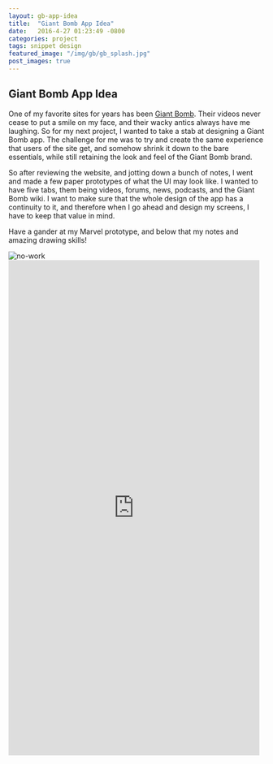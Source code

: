 ```yaml
---
layout: gb-app-idea
title:  "Giant Bomb App Idea"
date:   2016-4-27 01:23:49 -0800
categories: project
tags: snippet design
featured_image: "/img/gb/gb_splash.jpg"
post_images: true
---
```

## Giant Bomb App Idea

<p class="invision__p">One of my favorite sites for years has been <a href="http://www.giantbomb.com">Giant Bomb</a>.  Their videos never cease to put a smile on my face, and their wacky antics always have me laughing.  So for my next project, I wanted to take a stab at designing a Giant Bomb app.  The challenge for me was to try and create the same experience that users of the site get, and somehow shrink it down to the bare essentials, while still retaining the look and feel of the Giant Bomb brand.</p>
<p class="invision__p">So after reviewing the website, and jotting down a bunch of notes, I went and made a few paper prototypes of what the UI may look like.  I wanted to have five tabs, them being videos, forums, news, podcasts, and the Giant Bomb wiki.  I want to make sure that the whole design of the app has a continuity to it, and therefore when I go ahead and design my screens, I have to keep that value in mind.</p>
<p class="invision__p">Have a gander at my Marvel prototype, and below that my notes and amazing drawing skills!</p>

<div class="invision_no-display"><img class="no-work" alt="no-work" title="Invision app only works on desktop" src="/img/overwatch_app/desktop1x.jpg"/></div>
<div class="invision"><iframe src="https://marvelapp.com/gci134?emb=1" width="494" height="976" allowTransparency="true" frameborder="0"></iframe></div>
